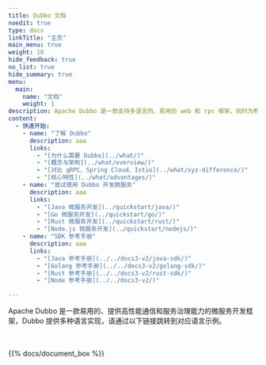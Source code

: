 ```yaml
---
title: Dubbo 文档
noedit: true
type: docs
linkTitle: "主页"
main_menu: true
weight: 10
hide_feedback: true
no_list: true
hide_summary: true
menu:
  main:
    name: "文档"
    weight: 1
description: Apache Dubbo 是一款支持多语言的、易用的 web 和 rpc 框架，同时为构建企业级微服务提供服务发现、流量治理、可观测、认证鉴权等能力、工具与最佳实践。
content:
  - 快速开始:
    - name: "了解 Dubbo"
      description: aaa
      links:
        - "[为什么需要 Dubbo](../what/)"
        - "[概念与架构](../what/overview/)"
        - "[对比 gRPC、Spring Cloud、Istio](../what/xyz-difference/)"
        - "[核心特性](../what/advantages/)"
    - name: "尝试使用 Dubbo 开发微服务"
      description: aaa
      links:
        - "[Java 微服务开发](../quickstart/java/)"
        - "[Go 微服务开发](../quickstart/go/)"
        - "[Rust 微服务开发](../quickstart/rust/)"
        - "[Node.js 微服务开发](../quickstart/nodejs/)"
    - name: "SDK 参考手册"
      description: aaa
      links:
        - "[Java 参考手册](../../docs3-v2/java-sdk/)"
        - "[Golang 参考手册](../../docs3-v2/golang-sdk/)"
        - "[Rust 参考手册](../../docs3-v2/rust-sdk/)"
        - "[Node 参考手册](../../docs3-v2/)"

---
```

Apache Dubbo 是一款易用的、提供高性能通信和服务治理能力的微服务开发框架，Dubbo 提供多种语言实现，请通过以下链接跳转到对应语言示例。
<br/>
<br/>
<br/>

{{% docs/document_box %}}
